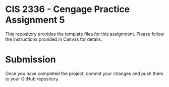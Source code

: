 # CIS 2336 - Cengage Practice Assignment 5
This repository provides the template files for this assignment. Please follow the instructions provided in Canvas for details.

# Submission
Once you have completed the project, commit your changes and push them to your GitHub repository.
